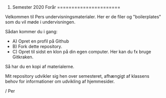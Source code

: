 1. Semester 2020 Forår
======================

Velkommen til Pers undervisningsmaterialer. Her er de filer og "boilerplates" som du vil møde i undervisningen.

Sådan kommer du i gang:

* A) Opret en profil på Github
* B) Fork dette repository.
* C) Opret til sidst en klon på din egen computer. Her kan du fx bruge Gitkraken.

Så har du en kopi af materialerne.

Mit repository udvikler sig hen over semesteret, afhængigt af klassens behov for informationer om udvikling af hjemmesider.

/ Per
